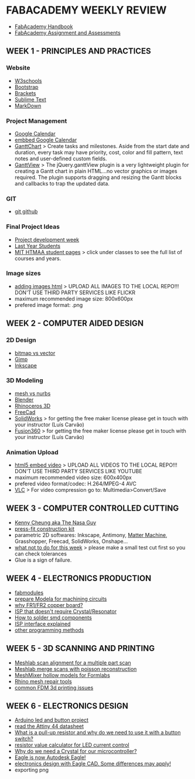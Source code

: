 # FABACADEMY WEEKLY REVIEW

* [FabAcademy Handbook](http://docs.academany.org/FabAcademy-Handbook/_book/)
* [FabAcademy Assignment and Assessments](http://docs.academany.org/FabAcademy-Assessment/_book/)

## WEEK 1 - PRINCIPLES AND PRACTICES

### Website
* [W3schools](http://www.w3schools.com)
* [Bootstrap](http://getbootstrap.com)
* [Brackets](http://brackets.io)
* [Sublime Text](https://www.sublimetext.com)
* [MarkDown](https://daringfireball.net/projects/markdown)

### Project Management
* [Google Calendar](https://calendar.google.com/)
* [embbed Google Calendar](https://support.google.com/calendar/answer/41207?hl=en)
* [GanttChart](http://www.ganttproject.biz/) > Create tasks and milestones. Aside from the start date and duration, every task may have priority, cost, color and fill pattern, text notes and user-defined custom fields. 
* [GanttView](https://github.com/thegrubbsian/jquery.ganttView) > The jQuery.ganttView plugin is a very lightweight plugin for creating a Gantt chart in plain HTML...no vector graphics or images required. The plugin supports dragging and resizing the Gantt blocks and callbacks to trap the updated data.

### GIT
* [git github](http://humansthatmake.com/github/)

### Final Project Ideas
* [Project development week](http://academy.cba.mit.edu/classes/project_development/index.html)
* [Last Year Students](http://archive.fabacademy.org/archives/2016/master/students.html)
* [MIT HTMAA student pages](http://fab.cba.mit.edu) > click under classes to see the full list of courses and years.

### Image sizes
* [adding images html](http://www.w3schools.com/html/html_images.asp) > UPLOAD ALL IMAGES TO THE LOCAL REPO!!! DON'T USE THIRD PARTY SERVICES LIKE FLICKR
* maximum recommended image size: 800x600px
* prefered image format: .png

## WEEK 2 - COMPUTER AIDED DESIGN

### 2D Design
* [bitmap vs vector](https://www.youtube.com/watch?v=fy9Pby0Gzsc)
* [Gimp](https://www.gimp.org/)
* [Inkscape](https://inkscape.org/en/)

### 3D Modeling
* [mesh vs nurbs](https://www.youtube.com/watch?v=Lm1G5jJ6JC8)
* [Blender](https://www.blender.org/)
* [Rhinoceros 3D](https://www.rhino3d.com/)
* [FreeCad](https://www.freecadweb.org/)
* [SolidWorks](http://www.solidworks.com/) > for getting the free maker license please get in touch with your instructor (Luís Carvão)
* [Fusion360](http://www.autodesk.com/products/fusion-360/overview) > for getting the free maker license please get in touch with your instructor (Luís Carvão)

### Animation Upload
* [html5 embed video](http://www.w3schools.com/html/html5_video.asp) > UPLOAD ALL VIDEOS TO THE LOCAL REPO!!! DON'T USE THIRD PARTY SERVICES LIKE YOUTUBE
* maximum recommended video size: 600x400px
* prefered video format/codec: H.264/MPEG-4 AVC
* [VLC](http://www.videolan.org/vlc/index.html) > For video compression go to: Multimedia>Convert/Save

## WEEK 3 - COMPUTER CONTROLLED CUTTING
* [Kenny Cheung aka The Nasa Guy](https://dspace.mit.edu/handle/1721.1/78199#files-area)
* [press-fit construction kit](https://www.google.pt/search?safe=off&client=ubuntu&hs=9lt&channel=fs&biw=1215&bih=897&tbm=isch&sa=1&q=modular+structures+lasercut&oq=modular+structures+lasercut&gs_l=img.3...5912.11623.0.11794.0.0.0.0.0.0.0.0..0.0....0...1c.1.64.img..0.0.0.hgyfOWT_l2A#safe=off&channel=fs&tbm=isch&q=press+fit+construction+kit)
* parametric 2D softwares: Inkscape, Antimony, [Matter Machine](http://mattermachine.com/), Grasshopper, Freecad, SolidWorks, Onshape...
* [what not to do for this week](http://fabacademy.org/archives/2014/students/cosme.vasco/img/week3/restos.jpg) > please make a small test cut first so you can check tolerances
* Glue is a sign of failure.

## WEEK 4 - ELECTRONICS PRODUCTION
* [fabmodules](fabmodules.org)
* [prepare Modela for machining circuits](http://www.youtube.com/watch?v=XdamEhs2RIk&list=PL-xEsC0ZUCUM42QNHaOOdoOwYg0j251dU&index=1)
* [why FR1/FR2 copper board?](http://www.youtube.com/watch?v=XdamEhs2RIk&list=PL-xEsC0ZUCUM42QNHaOOdoOwYg0j251dU&index=1)
* [ISP that doesn't require Crystal/Resonator](http://fab.cba.mit.edu/classes/863.16/doc/projects/ftsmin/index.html)
* [How to solder smd components](http://makezine.com/2016/02/19/learn-simple-surface-mount-soldering-in-collins-lab/)
* [ISP interface explained](https://learn.sparkfun.com/tutorials/serial-peripheral-interface-spi)
* [other programming methods](http://fabacademy.org/archives/2015/eu/students/gunnarsson.thorarinn_b.b/docs/d7/ProgrammingMethods.pdf)


## WEEK 5 - 3D SCANNING AND PRINTING
* [Meshlab scan alignment for a multiple part scan](https://www.youtube.com/watch?v=4g9Hap4rX0k)
* [Meshlab merge scans with poisson reconstruction](https://www.youtube.com/watch?v=dTkiPsNZg_o)
* [MeshMixer hollow models for Formlabs](https://formlabs.com/blog/how-to-hollow-out-3d-models/)
* [Rhino mesh repair tools](https://design.umn.edu/current_students/leo/hall/documents/Rhino_STL_repair.pdf)
* [common FDM 3d printing issues](http://support.3dverkstan.se/article/23-a-visual-ultimaker-troubleshooting-guide)

## WEEK 6 - ELECTRONICS DESIGN
* [Arduino led and button project](https://www.arduino.cc/en/tutorial/button)
* [read the Attiny 44 datasheet](http://www.atmel.com/images/doc8006.pdf)
* [What is a pull-up resistor and why do we need to use it with a button switch?](https://learn.sparkfun.com/tutorials/pull-up-resistors)
* [resistor value calculator for LED current control](http://led.linear1.org/1led.wiz)
* [Why do we need a Crystal for our microcontroller?](http://fabacademy.org/archives/2015/doc/aboutClockSpeed.html)
* [Eagle is now Autodesk Eagle!](http://www.autodesk.com/products/eagle/overview)
* [electronics design with Eagle CAD. Some differences may apply!](http://fabacademy.org/archives/2013/students/carvao.luis/week6.html)
* exporting png

